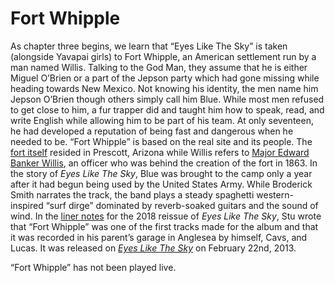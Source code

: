 # Fort Whipple

As chapter three begins, we learn that “Eyes Like The Sky” is taken (alongside Yavapai girls) to Fort Whipple, an American settlement run by a man named Willis. Talking to the God Man, they assume that he is either Miguel O’Brien or a part of the Jepson party which had gone missing while heading towards New Mexico. Not knowing his identity, the men name him Jepson O’Brien though others simply call him Blue. While most men refused to get close to him, a fur trapper did and taught him how to speak, read, and write English while allowing him to be part of his team. At only seventeen, he had developed a reputation of being fast and dangerous when he needed to be. “Fort Whipple” is based on the real site and its people. The [fort itself](https://en.wikipedia.org/wiki/Fort_Whipple,_Arizona) resided in Prescott, Arizona while Willis refers to [Major Edward Banker Willis](https://en.wikipedia.org/wiki/Edward_Banker_Willis), an officer who was behind the creation of the fort in 1863. In the story of *Eyes Like The Sky*, Blue was brought to the camp only a year after it had begun being used by the United States Army. While Broderick Smith narrates the track, the band plays a steady spaghetti western-inspired “surf dirge” dominated by reverb-soaked guitars and the sound of wind. In the [liner notes](https://kinggizzardandthelizardwizard.com/release/eyes-like-the-sky) for the 2018 reissue of *Eyes Like The Sky*, Stu wrote that “Fort Whipple” was one of the first tracks made for the album and that it was recorded in his parent’s garage in Anglesea by himself, Cavs, and Lucas. It was released on *[Eyes Like The Sky](https://kglw.net/discography/eyes-like-the-sky)* on February 22nd, 2013.

“Fort Whipple” has not been played live.
